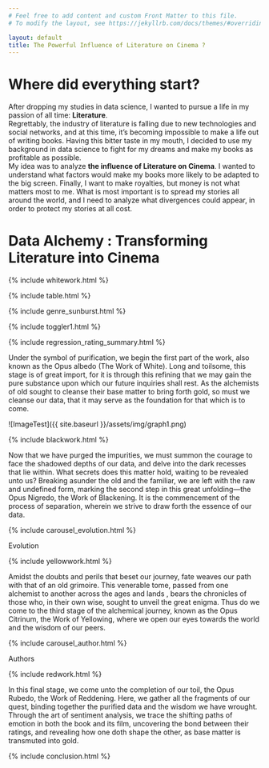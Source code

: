 ```yaml
---
# Feel free to add content and custom Front Matter to this file.
# To modify the layout, see https://jekyllrb.com/docs/themes/#overriding-theme-defaults

layout: default
title: The Powerful Influence of Literature on Cinema ?
---
```


# Where did everything start?
After dropping my studies in data science, I wanted to pursue a life in my passion of all time: **Literature**.\
Regrettably, the industry of literature is falling due to new technologies and social networks, and at this time, it’s becoming impossible to make a life out of writing books. Having this bitter taste in my mouth, I decided to use my background in data science to fight for my dreams and make my books as profitable as possible.\
My idea was to analyze **the influence of Literature on Cinema**. I wanted to understand what factors would make my books more likely to be adapted to the big screen. Finally, I want to make royalties, but money is not what matters most to me. What is most important is to spread my stories all around the world, and I need to analyze what divergences could appear, in order to protect my stories at all cost.

# Data Alchemy : Transforming Literature into Cinema

{% include whitework.html %}

{% include table.html %}

{% include genre_sunburst.html %}

{% include toggler1.html %}

{% include regression_rating_summary.html %}


Under the symbol of purification, we begin the first part of the work, also known as the Opus albedo (The Work of White). Long and toilsome, this stage is of great import, for it is through this refining that we may gain the pure substance upon which our future inquiries shall rest. As the alchemists of old sought to cleanse their base matter to bring forth gold, so must we cleanse our data, that it may serve as the foundation for that which is to come.

![ImageTest]({{ site.baseurl }}/assets/img/graph1.png)

{% include blackwork.html %}

Now that we have purged the impurities, we must summon the courage to face the shadowed depths of our data, and delve into the dark recesses that lie within. What secrets does this matter hold, waiting to be revealed unto us?
Breaking asunder the old and the familiar, we are left with the raw and undefined form, marking the second step in this great unfolding—the Opus Nigredo, the Work of Blackening. It is the commencement of the process of separation, wherein we strive to draw forth the essence of our data.

{% include carousel_evolution.html %}

Evolution

{% include yellowwork.html %}

Amidst the doubts and perils that beset our journey, fate weaves our path with that of an old grimoire. This venerable tome, passed from one alchemist to another across the ages and lands , bears the chronicles of those who, in their own wise, sought to unveil the great enigma. Thus do we come to the third stage of the alchemical journey, known as the Opus Citrinum, the Work of Yellowing, where we open our eyes towards the world and the wisdom of our peers.

{% include carousel_author.html %}

Authors


{% include redwork.html %}

In this final stage, we come unto the completion of our toil, the Opus Rubedo, the Work of Reddening. Here, we gather all the fragments of our quest, binding together the purified data and the wisdom we have wrought. Through the art of sentiment analysis, we trace the shifting paths of emotion in both the book and its film, uncovering the bond between their ratings, and revealing how one doth shape the other, as base matter is transmuted into gold.


{% include conclusion.html %}
